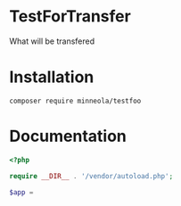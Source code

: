 # TestForTransfer
What will be transfered

# Installation
```
composer require minneola/testfoo
```

# Documentation
```php
<?php

require __DIR__ . '/vendor/autoload.php';

$app =


```
